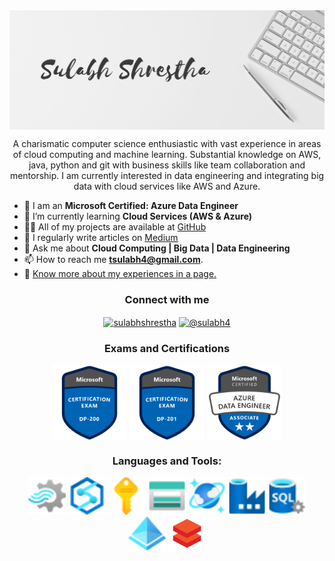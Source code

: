 <!--<h3 align="center">Hi 👋, I'm Sulabh Shrestha</h3>-->
<img align="center" alt="Photo" src="./cover-photo.png" />
<p align="center">A charismatic computer science enthusiastic with vast experience in areas of cloud computing and machine learning. Substantial knowledge on AWS, java, python and git with business skills like team collaboration and mentorship. I am currently interested in data engineering and integrating big data with cloud services like AWS and Azure. </p>

- :newspaper: I am an **Microsoft Certified: Azure Data Engineer**
- 🌱 I’m currently learning **Cloud Services (AWS & Azure)**
- 👨‍💻 All of my projects are available at [GitHub](https://github.com/codexponent)
- 📝 I regularly write articles on [Medium](https://sulabh4.medium.com/)
- 💬 Ask me about **Cloud Computing | Big Data | Data Engineering**
- 📫 How to reach me **tsulabh4@gmail.com**.
- 📄 [Know more about my experiences in a page.](https://sulabhshrestha.com/)

<h3 align="center">Connect with me</h3>
<p align="center">
<a href="https://linkedin.com/in/sulabhshrestha" target="blank"><img align="center" src="https://cdn.jsdelivr.net/npm/simple-icons@3.0.1/icons/linkedin.svg" alt="sulabhshrestha" height="30" width="40" /></a>
<a href="https://medium.com/@sulabh4" target="blank"><img align="center" src="https://cdn.jsdelivr.net/npm/simple-icons@3.0.1/icons/medium.svg" alt="@sulabh4" height="30" width="40" /></a>
</p>

<h3 align="center">Exams and Certifications</h3>
<p align="center">
<a href="https://www.youracclaim.com/badges/1211ad7a-4978-4587-920b-f1a062d97985/public_url" target="blank"><img align="center" src="dp-200-implementing-an-azure-data-solution.1.png" alt="sulabhshrestha" height="120" width="120" /></a>
<a href="https://www.youracclaim.com/badges/6d0c56a9-d132-4159-8973-fc9d5b134bfc/public_url" target="blank"><img align="center" src="dp-201-designing-an-azure-data-solution.1.png" alt="sulabhshrestha" height="120" width="120" /></a>
<a href="https://www.youracclaim.com/badges/e897cdb0-5265-4d76-adf5-9de0d6833483/public_url" target="blank"><img align="center" src="microsoft-certified-azure-data-engineer-associate.png" alt="sulabhshrestha" height="120" width="120" /></a>
</p>

<h3 align="center">Languages and Tools:</h3>
<p align="center">
<a target="blank"><img align="center" src="00042-icon-service-Stream-Analytics-Jobs.svg" alt="Stream Analytics" height="60" width="60" /></a>
<a target="blank"><img align="center" src="00606-icon-service-Azure-Synapse-Analytics.svg" alt="sulabhshrestha" height="60" width="60" /></a>
<a target="blank"><img align="center" src="10002-icon-service-Subscriptions.svg" alt="sulabhshrestha" height="60" width="60" /></a>
<a target="blank"><img align="center" src="10086-icon-service-Storage-Accounts.svg" alt="sulabhshrestha" height="60" width="60" /></a>
<a target="blank"><img align="center" src="10121-icon-service-Azure-Cosmos-DB.svg" alt="sulabhshrestha" height="60" width="60" /></a>
<a target="blank"><img align="center" src="10126-icon-service-Data-Factory.svg" alt="sulabhshrestha" height="60" width="60" /></a>
<a target="blank"><img align="center" src="10132-icon-service-SQL-Server.svg" alt="sulabhshrestha" height="60" width="60" /></a>
<a target="blank"><img align="center" src="10221-icon-service-Azure-Active-Directory.svg" alt="sulabhshrestha" height="60" width="60" /></a>
<a target="blank"><img align="center" src="ADB.png" alt="sulabhshrestha" height="60" width="60" /></a>
</p>
